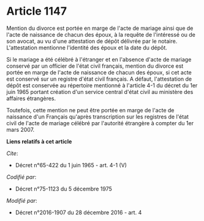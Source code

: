 # Article 1147

Mention du divorce est portée en marge de l'acte de mariage ainsi que de l'acte de naissance de chacun des époux, à la
requête de l'intéressé ou de son avocat, au vu d'une attestation de dépôt délivrée par le notaire. L'attestation mentionne
l'identité des époux et la date du dépôt. 

Si le mariage a été célébré à l'étranger et en l'absence d'acte de mariage conservé par un officier de l'état civil français,
mention du divorce est portée en marge de l'acte de naissance de chacun des époux, si cet acte est conservé sur un registre
d'état civil français. A défaut, l'attestation de dépôt est conservée au répertoire mentionné à l'article 4-1 du décret du
1er juin 1965 portant création d'un service central d'état civil au ministère des affaires étrangères. 

Toutefois, cette mention ne peut être portée en marge de l'acte de naissance d'un Français qu'après transcription sur les
registres de l'état civil de l'acte de mariage célébré par l'autorité étrangère à compter du 1er mars 2007.

**Liens relatifs à cet article**

_Cite_:

  - Décret n°65-422 du 1 juin 1965 - art. 4-1 (V)

_Codifié par_:

  - Décret n°75-1123 du 5 décembre 1975

_Modifié par_:

  - Décret n°2016-1907 du 28 décembre 2016 - art. 4
